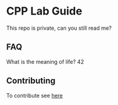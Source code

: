 # CPP Lab Guide

This repo is private, can you still read me?

## FAQ

What is the meaning of life? 42

## Contributing

To contribute see [here](https://cpp-lln-lab.github.io/CPP_LabGuide/contributing/)
